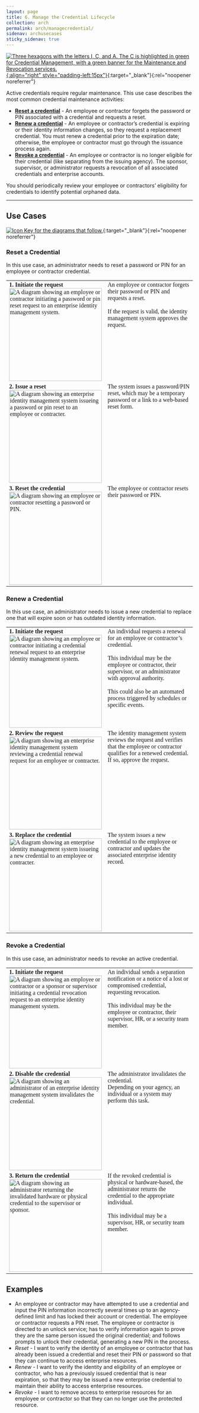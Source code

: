 ```yaml
---
layout: page
title: 6. Manage the Credential Lifecycle
collection: arch
permalink: arch/managecredential/
sidenav: archusecases
sticky_sidenav: true
---
```


[![Three hexagons with the letters I, C, and A. The C is highlighted in green for Credential Management, with a green banner for the Maintenance and Revocation services. ](../../assets/arch/usecases/Credential-MaintenanceRevocation.png){:align="right" style="padding-left:15px"}](../../assets/arch/usecases/Credential-MaintenanceRevocation.png){:target="_blank"}{:rel="noopener noreferrer"}

Active credentials require regular maintenance. This use case describes the most common credential maintenance activities:

- **[Reset a credential](#reset-a-credential)** - An employee or contractor forgets the password or PIN associated with a credential and requests a reset.
- **[Renew a credential](#renew-a-credential)** - An employee or contractor’s credential is expiring or their identity information changes, so they request a replacement credential. You must renew a credential prior to the expiration date; otherwise, the employee or contractor must go through the issuance process again.
- **[Revoke a credential](#revoke-a-credential)** - An employee or contractor is no longer eligible for their credential (like separating from the issuing agency). The sponsor, supervisor, or administrator requests a revocation of all associated credentials and enterprise accounts.

You should periodically review your employee or contractors’ eligibility for credentials to identify potential orphaned data.

---

## Use Cases

[![Icon Key for the diagrams that follow.](../../assets/arch/usecases/6-IconKey.png)](../../assets/arch/usecases/6-IconKey.png){:target="_blank"}{:rel="noopener noreferrer"}

### Reset a Credential

In this use case, an administrator needs to reset a password or PIN for an employee or contractor credential.

<style>

td {
  font-family: "Cambria", "Georgia", "Times New Roman", "Times", serif;
  vertical-align:top;
}

</style>

<table>
  <tr>
    <td style="width:250px;border:0px;"><strong>1. Initiate the request</strong> <br> <a href="../../assets/arch/usecases/6-Reset-1.png" target="_blank" rel="noopener noreferrer"><img src="../../assets/arch/usecases/6-Reset-1.png" width="250" alt="A diagram showing an employee or contractor initiating a password or pin reset request to an enterprise identity management system."></a></td>
    <td style="border:0px;">An employee or contractor forgets their password or PIN and requests a reset.<br><br>If the request is valid, the identity management system approves the request.</td>
  </tr>
  <tr>
    <td style="width:250px;border:0px;"><strong>2. Issue a reset</strong> <br> <a href="../../assets/arch/usecases/6-Reset-2.png" target="_blank" rel="noopener noreferrer"><img src="../../assets/arch/usecases/6-Reset-2.png" width="250" alt="A diagram showing an enterprise identity management system issueing a password or pin reset to an employee or contracter."></a></td>
    <td style="border:0px;">The system issues a password/PIN reset, which may be a temporary password or a link to a web-based reset form.</td>
  </tr>
    <tr>
    <td style="width:250px;border:0px;"><strong>3. Reset the credential</strong> <br> <a href="../../assets/arch/usecases/6-Reset-3.png" target="_blank" rel="noopener noreferrer"><img src="../../assets/arch/usecases/6-Reset-3.png" width="250" alt="A diagram showing an employee or contractor resetting a password or PIN."></a></td>
    <td style="border:0px;">The employee or contractor resets their password or PIN.</td>
  </tr>
</table>


### Renew a Credential

In this use case, an administrator needs to issue a new credential to replace one that will expire soon or has outdated identity information.

<table>
  <tr>
    <td style="width:250px;border:0px;"><strong>1. Initiate the request</strong> <br> <a href="../../assets/arch/usecases/6-Renew-1.png" target="_blank" rel="noopener noreferrer"><img src="../../assets/arch/usecases/6-Renew-1.png" width="250" alt="A diagram showing an employee or contractor initiating a credential renewal request to an enterprise identity management system."></a></td>
    <td style="border:0px;">An individual requests a renewal for an employee or contractor’s credential.<br><br>This individual may be the employee or contractor, their supervisor, or an administrator with approval authority.<br><br>This could also be an automated process triggered by schedules or specific events.</td>
  </tr>
  <tr>
    <td style="width:250px;border:0px;"><strong>2. Review the request</strong> <br> <a href="../../assets/arch/usecases/6-Renew-2.png" target="_blank" rel="noopener noreferrer"><img src="../../assets/arch/usecases/6-Renew-2.png" width="250" alt="A diagram showing an enterprise identity management system reviewing a credential renewal request for an employee or contracter."></a></td>
    <td style="border:0px;">The identity management system reviews the request and verifies that the employee or contractor qualifies for a renewed credential. If so, approve the request.</td>
  </tr>
    <tr>
    <td style="width:250px;border:0px;"><strong>3. Replace the credential</strong> <br> <a href="../../assets/arch/usecases/6-Renew-3.png" target="_blank" rel="noopener noreferrer"><img src="../../assets/arch/usecases/6-Renew-3.png" width="250" alt="A diagram showing an enterprise identity management system issueing a new credential to an employee or contracter."></a></td>
    <td style="border:0px;">The system issues a new credential to the employee or contractor and updates the associated enterprise identity record.</td>
  </tr>
</table>


### Revoke a Credential

In this use case, an administrator needs to revoke an active credential.

<table>
  <tr>
    <td style="width:250px;border:0px;"><strong>1. Initiate the request</strong> <br> <a href="../../assets/arch/usecases/6-Revoke-1.png" target="_blank" rel="noopener noreferrer"><img src="../../assets/arch/usecases/6-Revoke-1.png" width="250" alt="A diagram showing an employee or contractor or a sponsor or supervisor initiating a credential revocation request to an enterprise identity management system."></a></td>
    <td style="border:0px;">An individual sends a separation notification or a notice of a lost or compromised credential, requesting revocation.<br><br>This individual may be the employee or contractor, their supervisor, HR, or a security team member.</td>
  </tr>
  <tr>
    <td style="width:250px;border:0px;"><strong>2. Disable the credential</strong> <br> <a href="../../assets/arch/usecases/6-Revoke-2.png" target="_blank" rel="noopener noreferrer"><img src="../../assets/arch/usecases/6-Revoke-2.png" width="250" alt="A diagram showing an administrator of an enterprise identity management system invalidates the credential."></a></td>
    <td style="border:0px;">The administrator invalidates the credential.<br/>Depending on your agency, an individual or a system may perform this task. </td>
  </tr>
    <tr>
    <td style="width:250px;border:0px;"><strong>3. Return the credential</strong> <br> <a href="../../assets/arch/usecases/6-Revoke-3.png" target="_blank" rel="noopener noreferrer"><img src="../../assets/arch/usecases/6-Revoke-3.png" width="250" alt="A diagram showing an administrator returning the invalidated hardware or physical credential to the supervisor or sponsor."></a></td>
    <td style="border:0px;">If the revoked credential is physical or hardware-based, the administrator returns the credential to the appropriate individual.<br><br>This individual may be a supervisor, HR, or security team member.</td>
  </tr>
</table>

## Examples

- An employee or contractor may have attempted to use a credential and input the PIN information incorrectly several times up to an agency-defined limit and has locked their account or credential.  The employee or contractor requests a PIN reset.  The employee or contractor is directed to an unlock service; has to verify information again to prove they are the same person issued the original credential; and follows prompts to unlock their credential, generating a new PIN in the process.
- *Reset* - I want to verify the identity of an employee or contractor that has already been issued a credential and reset their PIN or password so that they can continue to access enterprise resources.
- *Renew* - I want to verify the identity and eligibility of an employee or contractor, who has a previously issued credential that is near expiration, so that they may be issued a new enterprise credential to maintain their ability to access enterprise resources.
- *Revoke* - I want to remove access to enterprise resources for an employee or contractor so that they can no longer use the protected resource. 
